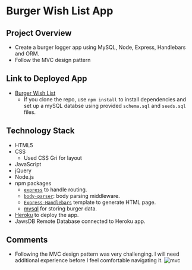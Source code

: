 # Burger Wish List App

## Project Overview
* Create a burger logger app using MySQL, Node, Express, Handlebars and ORM. 
* Follow the MVC design pattern

## Link to Deployed App
* [Burger Wish List](https://burger-wish-list.herokuapp.com/)
    * If you clone the repo, use `npm install` to install dependencies and set up a mySQL databse using provided `schema.sql` and `seeds.sql` files. 

## Technology Stack
* HTML5
* CSS
    * Used CSS Gri for layout
* JavaScript 
* jQuery
* Node.js
* npm packages
    * [`express`](https://www.npmjs.com/package/mysql) to handle routing.
    * [`body-parser`](https://www.npmjs.com/package/body-parser): body parsing middleware.
    * [`Express-Handlebars`](https://www.npmjs.com/package/express-handlebars) template to generate HTML page.
    * [mysql](https://www.npmjs.com/package/mysql) for storing burger data.
* [Heroku](https://www.heroku.com/) to deploy the app.
* JawsDB Remote Database connected to Heroku app.

## Comments
* Following the MVC design pattern was very challenging. I will need additional experience before I feel comfortable navigating it.
![mvc](https://user-images.githubusercontent.com/31745567/36998874-0527e622-2084-11e8-8920-489fb700156e.png)


